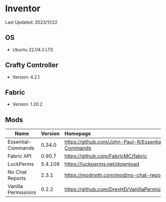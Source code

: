 # Inventor
Last Updated: 2023/11/22

## OS
- Ubuntu 22.04.3 LTS

## Crafty Controller
- Version: 4.2.1

## Fabric
- Version: 1.20.2

## Mods
|  Name  |  Version  |  Homepage  |
|  ---  |  ---  |  :---  |
|  Essential-Commands  | 0.34.0  |  https://github.com/John-Paul-R/Essential-Commands  |
|  Fabric API  |  0.90.7  |  https://github.com/FabricMC/fabric  |
|  LuckPerms  |  5.4.108  |  https://luckperms.net/download  |
|  No Chat Reports  |  2.3.1  |  https://modrinth.com/mod/no-chat-reports  |
|  Vanilla Permissions  |  0.2.2  |  https://github.com/DrexHD/VanillaPermissions  |
